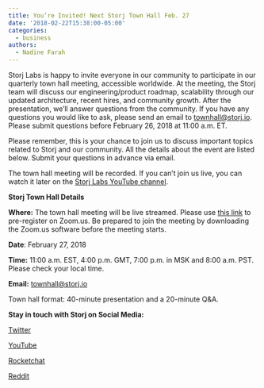 ```yaml
---
title: You’re Invited! Next Storj Town Hall Feb. 27
date: '2018-02-22T15:38:00-05:00'
categories:
  - business
authors:
  - Nadine Farah
---
```

Storj Labs is happy to invite everyone in our community to participate in our quarterly town hall meeting, accessible worldwide. At the meeting, the Storj team will discuss our engineering/product roadmap, scalability through our updated architecture, recent hires, and community growth. After the presentation, we’ll answer questions from the community. If you have any questions you would like to ask, please send an email to townhall@storj.io. Please submit questions before February 26, 2018 at 11:00 a.m. ET. 

<!--more-->

Please remember, this is your chance to join us to discuss important topics related to Storj and our community. All the details about the event are listed below. Submit your questions in advance via email.

The town hall meeting will be recorded. If you can’t join us live, you can watch it later on the [Storj Labs YouTube channel](https://www.youtube.com/playlist?list=PLNq8osZgyMoBLi6j5tdmpDene9VgDSI24). 

**Storj Town Hall Details** 

**Where:** The town hall meeting will be live streamed. Please use [this link](https://zoom.us/webinar/register/WN_RmlB8V4wQiaPOuJyyUb-VA) to pre-register on Zoom.us. Be prepared to join the meeting by downloading the Zoom.us software before the meeting starts. 

**Date**: February 27, 2018 

**Time:** 11:00 a.m. EST, 4:00 p.m. GMT, 7:00 p.m. in MSK and 8:00 a.m. PST. Please check your local time. 

**Email:** townhall@storj.io 

Town hall format: 40-minute presentation and a 20-minute Q&A. 

**Stay in touch with Storj on Social Media:** 

[Twitter](https://twitter.com/storjproject) 

[YouTube](https://www.youtube.com/watch?v=Tsa1ExBqTdc&list=PLNq8osZgyMoBLi6j5tdmpDene9VgDSI24) 

[Rocketchat](https://community.storj.io/home) 

[Reddit](https://www.reddit.com/r/storj/)
